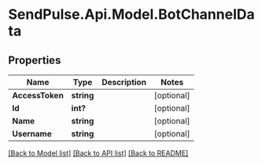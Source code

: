 # SendPulse.Api.Model.BotChannelData
## Properties

Name | Type | Description | Notes
------------ | ------------- | ------------- | -------------
**AccessToken** | **string** |  | [optional] 
**Id** | **int?** |  | [optional] 
**Name** | **string** |  | [optional] 
**Username** | **string** |  | [optional] 

[[Back to Model list]](../README.md#documentation-for-models) [[Back to API list]](../README.md#documentation-for-api-endpoints) [[Back to README]](../README.md)

